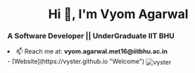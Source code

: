 <h1 align="center">Hi 👋, I'm Vyom Agarwal</h1>
<h3 align="left">A Software Developer || UnderGraduate IIT BHU </h3>

<li align="left"> 📫 Reach me at: <b>vyom.agarwal.met16@iitbhu.ac.in</b></li>
- [Website](https://vyster.github.io "Welcome")

<img align="center" src="https://github-readme-stats.vercel.app/api?username=vyster&show_icons=true" alt="vyster" />
